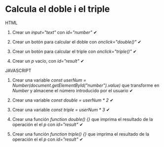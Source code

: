 # Calcula el doble i el triple

HTML

1. Crear un *input="text"* con *id="number"* ✔

2. Crear un botón para calcular el doble con *onclick="double()"* ✔

3. Crear un botón para calcular el triple con *onclick="triple()"* ✔

4. Crear un *p* vacío, con *id="result"* ✔


JAVASCRIPT

1. Crear una variable *const userNum = Number(document.getElementById("number").value)* que transforme en *Number* y almacene el número introducido por el usuario ✔

2. Crear una variable *const double = userNum * 2* ✔

3. Crear una variable *const triple = userNum * 3* ✔

4. Crear una función *function double() {}* que imprima el resultado de la operación el el *p* con *id="result"* ✔

5. Crear una función *function triple() {}* que imprima el resultado de la operación el el *p* con *id="result"* ✔